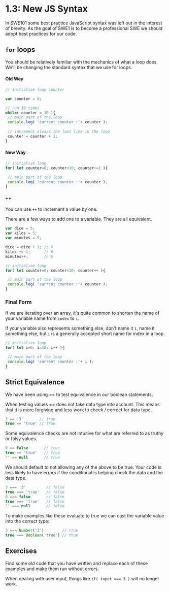 # 1.3: New JS Syntax

In SWE101 some best practice JavaScript syntax was left out in the interest of brevity. As the goal of SWE1 is to become a professional SWE we should adopt best practices for our code. 

## `for` loops

You should be relatively familiar with the mechanics of what a loop does. We'll be changing the standard syntax that we use for loops.

#### Old Way

```javascript
// initialize loop counter 

var counter = 0;

// run 10 times
while( counter < 10 ){
 // main part of the loop
 console.log( 'current counter :'+ counter );
 
 // increment always the last line in the loop
 counter = counter + 1;
} 
```

#### New Way

```javascript
// initialize loop  
for( let counter=0; counter<10; counter+=1 ){

 // main part of the loop
 console.log( 'current counter :'+ counter );
} 
```

#### ++

You can use `++` to increment a value by one. 

There are a few ways to add one to a variable. They are all equivalent.

```javascript
var dice = 5;
var kilos = 5;
var minutes = 5;

dice = dice + 1; // 6 
kilos += 1;      // 6
minutes++;       // 6
```

```javascript
// initialize loop  
for( let counter=0; counter<10; counter++ ){

 // main part of the loop
 console.log( 'current counter :'+ counter );
} 
```

### Final Form

If we are iterating over an array, it's quite common to shorten the name of your variable name from `index` to `i`.

If your variable also represents something else, don't name it `i`, name it something else, but `i` is a generally accepted short name for index in a loop.

```javascript
// initialize loop  
for( let i=0; i<10; i++ ){

 // main part of the loop
 console.log( 'current counter :'+ i );
} 
```

## Strict Equivalence

We have been using == to test equivalence in our boolean statements.

When testing values == does not take data type into account. This means that it is more forgiving and less work to check / correct for data type.

```javascript
3 == '3'       // true
true == 'true' // true
```

Some equivalence checks are not intuitive for what are referred to as truthy or falsy values.

```javascript
0 == false       // true
true == 'true'   // true
'' == null       // true 
```

We should default to not allowing any of the above to be true. Your code is less likely to have errors if the conditional is helping check the data and the data type. 

```javascript
3 === '3'         // false
true === 'true'   // false
0 === false       // false
true === 'true'   // false
'' === null       // false 
```

To make examples like these evaluate to true we can cast the variable value into the correct type:

```javascript
3 === Number('3')        // true
true === Boolean('true') // true
```

## Exercises

Find some old code that you have written and replace each of these examples and make them run without errors.

When dealing with user input, things like `if( input === 3 )` will no longer work.

